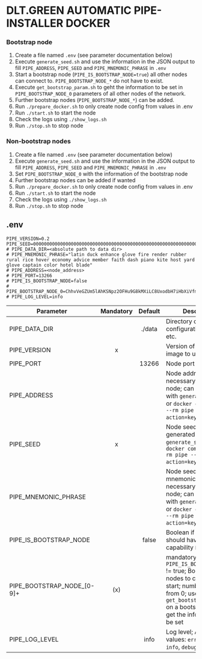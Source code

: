 # DLT.GREEN AUTOMATIC PIPE-INSTALLER DOCKER

### Bootstrap node
1. Create a file named `.env` (see parameter documentation below)
2. Execute `generate_seed.sh` and use the information in the JSON output to fill `PIPE_ADDRESS`, `PIPE_SEED` and `PIPE_MNEMONIC_PHRASE` in `.env`
3. Start a bootstrap node (`PIPE_IS_BOOTSTRAP_NODE=true`) all other nodes can connect to. `PIPE_BOOTSTRAP_NODE_*` do not have to exist.
4. Execute `get_bootstrap_param.sh` to geht the information to be set in `PIPE_BOOTSTRAP_NODE_0` parameters of all other nodes of the network.
5. Further bootstrap nodes (`PIPE_BOOTSTRAP_NODE_*`) can be added.
6. Run `./prepare_docker.sh` to only create node config from values in .env
7. Run `./start.sh` to start the node
8. Check the logs using `./show_logs.sh`
9. Run `./stop.sh` to stop node

### Non-bootstrap nodes
1. Create a file named `.env` (see parameter documentation below)
2. Execute `generate_seed.sh` and use the information in the JSON output to fill `PIPE_ADDRESS`, `PIPE_SEED` and `PIPE_MNEMONIC_PHRASE` in `.env`
3. Set `PIPE_BOOTSTRAP_NODE_0` with the information of the bootstrap node
4. Further bootstrap nodes can be added if wanted
5. Run `./prepare_docker.sh` to only create node config from values in .env
6. Run `./start.sh` to start the node
7. Check the logs using `./show_logs.sh`
8. Run `./stop.sh` to stop node

## .env

```
PIPE_VERSION=0.2
PIPE_SEED=00000000000000000000000000000000000000000000000000000000000000000000000000000000000000000000000000000000000000000000000000000000
# PIPE_DATA_DIR=<absolute path to data dir>
# PIPE_MNEMONIC_PHRASE="latin duck enhance glove fire render rubber rural rice hover economy advice member faith dash piano kite host yard glove captain color hotel blade"
# PIPE_ADDRESS=<node_address>
# PIPE_PORT=13266
# PIPE_IS_BOOTSTRAP_NODE=false
# PIPE_BOOTSTRAP_NODE_0=ChhvVeGZUm5lAhKSNpz2OFHu9G8kMXiLC8UxodbH7iHbXiVfmAryXe9ABIKgS5UKS@77.174.83.189:13266~chhvvegzum5lahks.ion.ooo:13266
# PIPE_LOG_LEVEL=info
```

| Parameter                    | Mandatory | Default | Description                                                                                                                                                                                      |
| ---------------------------- | :-------: | :-----: | ------------------------------------------------------------------------------------------------------------------------------------------------------------------------------------------------ |
| PIPE_DATA_DIR                |           | ./data  | Directory containing configuration, storage etc.                                                                                                                                                 |
| PIPE_VERSION                 |     x     |         | Version of `pipe` docker image to use                                                                                                                                                            |
| PIPE_PORT                    |           |  13266  | Node port to use                                                                                                                                                                                 |
| PIPE_ADDRESS                 |           |         | Node address (not necessary to start node; can be generated with `generate_seed.sh` or `docker compose run --rm pipe --action=keygen`)                                                           |
| PIPE_SEED                    |     x     |         | Node seed (can be generated with `generate_seed.sh` or `docker compose run --rm pipe --action=keygen`)                                                                                           |
| PIPE_MNEMONIC_PHRASE         |           |         | Node seed as mnemonic phrase (not necessary to start node; can be generated with `generate_seed.sh` or `docker compose run --rm pipe --action=keygen`)                                           |
| PIPE_IS_BOOTSTRAP_NODE       |           |  false  | Boolean if this node should have the capability `Bootstrap`                                                                                                                                      |
| PIPE_BOOTSTRAP_NODE_\[0-9\]+ |    (x)    |         | mandatory if `PIPE_IS_BOOTSTRAP_NODE` != true; Bootstrap nodes to connect to on start; number starting from 0; use `get_bootstrap_param.sh` on a bootstrap node to get the information to be set |
| PIPE_LOG_LEVEL               |           |  info   | Log level; Allowed values: `error`, `warn`, `info`, `debug`, `trace`                                                                                                                             |
